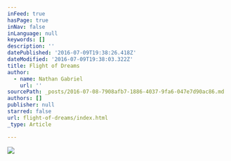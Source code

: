 ```yaml
---
inFeed: true
hasPage: true
inNav: false
inLanguage: null
keywords: []
description: ''
datePublished: '2016-07-09T19:38:26.418Z'
dateModified: '2016-07-09T19:38:03.322Z'
title: Flight of Dreams
author:
  - name: Nathan Gabriel
    url: ''
sourcePath: _posts/2016-07-08-7908afb7-1886-4037-9fa6-047e7d90ac86.md
authors: []
publisher: null
starred: false
url: flight-of-dreams/index.html
_type: Article

---
```

![](https://the-grid-user-content.s3-us-west-2.amazonaws.com/2f17d7aa-3d20-4d12-943f-3f73417cc33d.jpg)